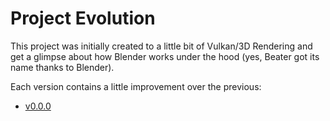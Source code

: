 # Project Evolution

This project was initially created to a little bit of Vulkan/3D Rendering and get a glimpse about how Blender works under the hood (yes, Beater got its name thanks to Blender).

Each version contains a little improvement over the previous:
* [v0.0.0](v0.0.0/checkpoint.md)
